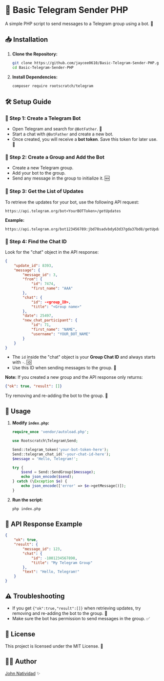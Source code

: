 # 🚀 Basic Telegram Sender PHP

A simple PHP script to send messages to a Telegram group using a bot. 🤖

## 📥 Installation

1. **Clone the Repository:**
   ```sh
   git clone https://github.com/jaycee0610/Basic-Telegram-Sender-PHP.git
   cd Basic-Telegram-Sender-PHP
   ```

2. **Install Dependencies:**
   ```sh
   composer require rootscratch/telegram
   ```

## 🛠️ Setup Guide

### 📌 Step 1: Create a Telegram Bot
- Open Telegram and search for `@BotFather`. 🤖
- Start a chat with `@BotFather` and create a new bot.
- Once created, you will receive a **bot token**. Save this token for later use. 🔑

### 📌 Step 2: Create a Group and Add the Bot
- Create a new Telegram group.
- Add your bot to the group.
- Send any message in the group to initialize it. 🆕

### 📌 Step 3: Get the List of Updates
To retrieve the updates for your bot, use the following API request:
```
https://api.telegram.org/bot<YourBOTToken>/getUpdates
```
**Example:**
```
https://api.telegram.org/bot123456789:jbd78sadvbdy63d37gda37bd8/getUpdates
```

### 📌 Step 4: Find the Chat ID
Look for the "chat" object in the API response:
```json
{
    "update_id": 8393,
    "message": {
        "message_id": 3,
        "from": {
            "id": 7474,
            "first_name": "AAA"
        },
        "chat": {
            "id": -<group_ID>,
            "title": "<Group name>"
        },
        "date": 25497,
        "new_chat_participant": {
            "id": 71, 
            "first_name": "NAME",
            "username": "YOUR_BOT_NAME"
        }
    }
}
```
- The `id` inside the "chat" object is your **Group Chat ID** and always starts with `-`. 🆔
- Use this ID when sending messages to the group. 📩

**Note:**
If you created a new group and the API response only returns:
```json
{"ok": true, "result": []}
```
Try removing and re-adding the bot to the group. 🔄

## 🚀 Usage

1. **Modify `index.php`:**
   ```php
   require_once 'vendor/autoload.php';

   use Rootscratch\Telegram\Send;

   Send::telegram_token('your-bot-token-here');
   Send::telegram_chat_id('-your-chat-id-here');
   $message = 'Hello, Telegram!';

   try {
       $send = Send::SendGroup($message);
       echo json_encode($send);
   } catch (\Exception $e) {
       echo json_encode(['error' => $e->getMessage()]);
   }
   ```

2. **Run the script:**
   ```sh
   php index.php
   ```

## 📡 API Response Example
```json
{
    "ok": true,
    "result": {
        "message_id": 123,
        "chat": {
            "id": -1001234567890,
            "title": "My Telegram Group"
        },
        "text": "Hello, Telegram!"
    }
}
```

## ⚠️ Troubleshooting
- If you get `{"ok":true,"result":[]}` when retrieving updates, try removing and re-adding the bot to the group. 🔄
- Make sure the bot has permission to send messages in the group. ✅

## 📜 License
This project is licensed under the MIT License. 📝

## 👨‍💻 Author
[John Natividad](https://github.com/jaycee0610) ✨

